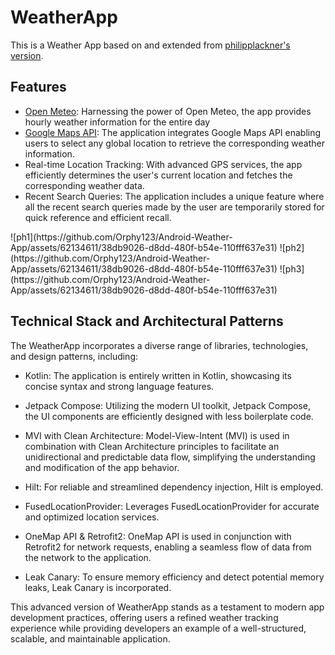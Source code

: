 # WeatherApp
This is a Weather App based on and extended from [philipplackner's version](https://github.com/philipplackner/WeatherApp).

## Features
- [Open Meteo](https://open-meteo.com/en): Harnessing the power of Open Meteo, the app provides hourly weather information for the entire day
- [Google Maps API](https://developers.google.com/maps): The application integrates Google Maps API enabling users to select any global location to retrieve the corresponding weather information.
- Real-time Location Tracking: With advanced GPS services, the app efficiently determines the user's current location and fetches the corresponding weather data.
- Recent Search Queries: The application includes a unique feature where all the recent search queries made by the user are temporarily stored for quick reference and efficient recall.


<p float="left">
  ![ph1](https://github.com/Orphy123/Android-Weather-App/assets/62134611/38db9026-d8dd-480f-b54e-110fff637e31)
  ![ph2](https://github.com/Orphy123/Android-Weather-App/assets/62134611/38db9026-d8dd-480f-b54e-110fff637e31)
  ![ph3](https://github.com/Orphy123/Android-Weather-App/assets/62134611/38db9026-d8dd-480f-b54e-110fff637e31)
</p>


## Technical Stack and Architectural Patterns

The WeatherApp incorporates a diverse range of libraries, technologies, and design patterns, including:

- Kotlin: The application is entirely written in Kotlin, showcasing its concise syntax and strong language features.

- Jetpack Compose: Utilizing the modern UI toolkit, Jetpack Compose, the UI components are efficiently designed with less boilerplate code.

- MVI with Clean Architecture: Model-View-Intent (MVI) is used in combination with Clean Architecture principles to facilitate an unidirectional and predictable data flow, simplifying the understanding and modification of the app behavior.

- Hilt: For reliable and streamlined dependency injection, Hilt is employed.

- FusedLocationProvider: Leverages FusedLocationProvider for accurate and optimized location services.

- OneMap API & Retrofit2: OneMap API is used in conjunction with Retrofit2 for network requests, enabling a seamless flow of data from the network to the application.

- Leak Canary: To ensure memory efficiency and detect potential memory leaks, Leak Canary is incorporated.

This advanced version of WeatherApp stands as a testament to modern app development practices, offering users a refined weather tracking experience while providing developers an example of a well-structured, scalable, and maintainable application.
